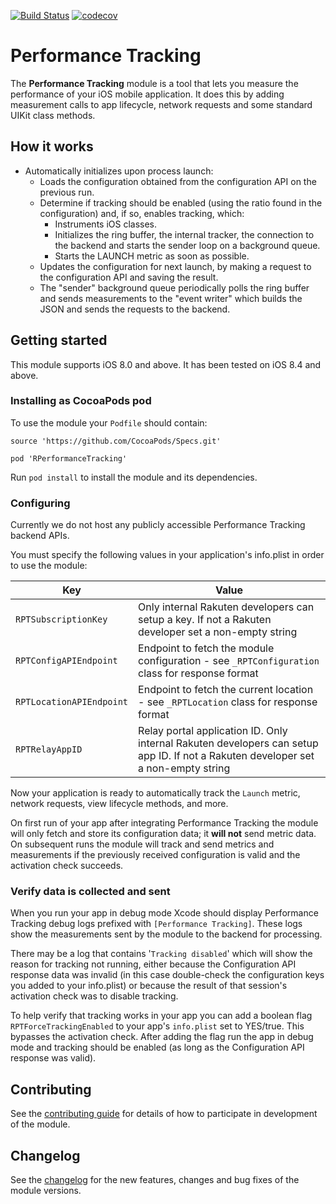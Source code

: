 [![Build Status](https://travis-ci.org/rakutentech/ios-perftracking.svg?branch=master)](https://travis-ci.org/rakutentech/ios-perftracking)
[![codecov](https://codecov.io/gh/rakutentech/ios-perftracking/branch/master/graph/badge.svg)](https://codecov.io/gh/rakutentech/ios-perftracking)


# Performance Tracking

The **Performance Tracking** module is a tool that lets you measure the performance of your iOS mobile application. It does this by adding measurement calls to app lifecycle, network requests and some standard UIKit class methods.

## How it works

* Automatically initializes upon process launch:
  * Loads the configuration obtained from the configuration API on the previous run.
  * Determine if tracking should be enabled (using the ratio found in the configuration) and, if so, enables tracking, which:
    * Instruments iOS classes.
    * Initializes the ring buffer, the internal tracker, the connection to the backend and starts the sender loop on a background queue.
    * Starts the LAUNCH metric as soon as possible.
  * Updates the configuration for next launch, by making a request to the configuration API and saving the result.
  * The "sender" background queue periodically polls the ring buffer and sends measurements to the "event writer" which builds the JSON and sends the requests to the backend.

## Getting started

This module supports iOS 8.0 and above. It has been tested on iOS 8.4 and above.

### Installing as CocoaPods pod

To use the module your `Podfile` should contain:

    source 'https://github.com/CocoaPods/Specs.git'

    pod 'RPerformanceTracking'

Run `pod install` to install the module and its dependencies.

### Configuring

Currently we do not host any publicly accessible Performance Tracking backend APIs.

You must specify the following values in your application's info.plist in order to use the module:

| Key | Value |
|------|------|
| `RPTSubscriptionKey` | Only internal Rakuten developers can setup a key. If not a Rakuten developer set a non-empty string |
| `RPTConfigAPIEndpoint` | Endpoint to fetch the module configuration - see `_RPTConfiguration` class for response format |
| `RPTLocationAPIEndpoint` | Endpoint to fetch the current location - see `_RPTLocation` class for response format |
| `RPTRelayAppID` | Relay portal application ID. Only internal Rakuten developers can setup app ID. If not a Rakuten developer set a non-empty string |

Now your application is ready to automatically track the `Launch` metric, network requests, view lifecycle methods, and more.

On first run of your app after integrating Performance Tracking the module will only fetch and store its configuration data; it **will not** send metric data. On subsequent runs the module will track and send metrics and measurements if the previously received configuration is valid and the activation check succeeds.

### Verify data is collected and sent

 When you run your app in debug mode Xcode should display Performance Tracking debug logs prefixed with `[Performance Tracking]`. These logs show the measurements sent by the module to the backend for processing.

There may be a log that contains '`Tracking disabled`' which will show the reason for tracking not running, either because the Configuration API response data was invalid (in this case double-check the configuration keys you added to your info.plist) or because the result of that session's activation check was to disable tracking.

To help verify that tracking works in your app you can add a boolean flag `RPTForceTrackingEnabled` to your app's `info.plist` set to YES/true. This bypasses the activation check. After adding the flag run the app in debug mode and tracking should be enabled (as long as the Configuration API response was valid).

## Contributing

See the [contributing guide](CONTRIBUTING.md) for details of how to participate in development of the module.

## Changelog

See the [changelog](CHANGELOG.md) for the new features, changes and bug fixes of the module versions.
